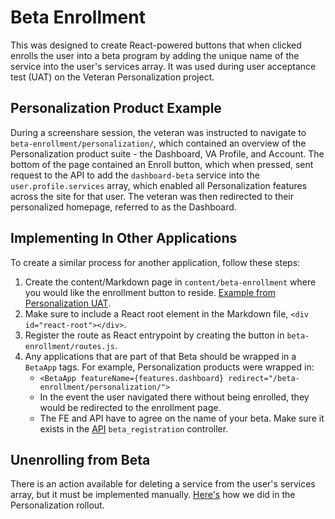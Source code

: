 # Beta Enrollment

This was designed to create React-powered buttons that when clicked enrolls the user into a beta program by adding the unique name of the service into the user's services array. It was used during user acceptance test (UAT) on the Veteran Personalization project.

## Personalization Product Example
During a screenshare session, the veteran was instructed to navigate to `beta-enrollment/personalization/`, which contained an overview of the Personalization product suite - the Dashboard, VA Profile, and Account. The bottom of the page contained an Enroll button, which when pressed, sent request to the API to add the `dashboard-beta` service into the `user.profile.services` array, which enabled all Personalization features across the site for that user. The veteran was then redirected to their personalized homepage, referred to as the Dashboard.

## Implementing In Other Applications
To create a similar process for another application, follow these steps:

1. Create the content/Markdown page in `content/beta-enrollment` where you would like the enrollment button to reside. [Example from Personalization UAT](https://github.com/department-of-veterans-affairs/vets-website/blob/b2baab7e9ad26c7d464c417366f9241a3bbab660/content/pages/beta-enrollment/personalization.md).
2. Make sure to include a React root element in the Markdown file, `<div id="react-root"></div>`.
3. Register the route as React entrypoint by creating the button in `beta-enrollment/routes.js`.
4. Any applications that are part of that Beta should be wrapped in a `BetaApp` tags. For example, Personalization products were wrapped in:
    - `<BetaApp featureName={features.dashboard} redirect="/beta-enrollment/personalization/">`
    - In the event the user navigated there without being enrolled, they would be redirected to the enrollment page.
    - The FE and API have to agree on the name of your beta. Make sure it exists in the [API](https://github.com/department-of-veterans-affairs/vets-api/blob/cb0b37ec83fd5c46e7d8c918bae35027e8541696/config/routes.rb#L243) `beta_registration` controller.

## Unenrolling from Beta
There is an action available for deleting a service from the user's services array, but it must be implemented manually. [Here's](https://github.com/department-of-veterans-affairs/vets-website/blob/4caa3f5689de0767c85c30e260e9eda9fb953130/src/applications/personalization/account-beta/containers/BetaTools.jsx) how we did in the Personalization rollout.
